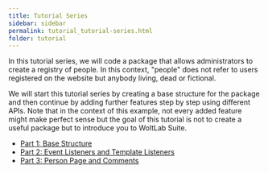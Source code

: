 ```yaml
---
title: Tutorial Series
sidebar: sidebar
permalink: tutorial_tutorial-series.html
folder: tutorial
---
```


In this tutorial series, we will code a package that allows administrators to create a registry of people.
In this context, "people" does not refer to users registered on the website but anybody living, dead or fictional.

We will start this tutorial series by creating a base structure for the package and then continue by adding further features step by step using different APIs.
Note that in the context of this example, not every added feature might make perfect sense but the goal of this tutorial is not to create a useful package but to introduce you to WoltLab Suite.

- [Part 1: Base Structure](tutorial_tutorial-series_part-1-base-structure.html)
- [Part 2: Event Listeners and Template Listeners](tutorial_tutorial-series_part-2-event-listeners-and-template-listeners.html)
- [Part 3: Person Page and Comments](tutorial_tutorial-series_part-3-person-page-and-comments.html)
